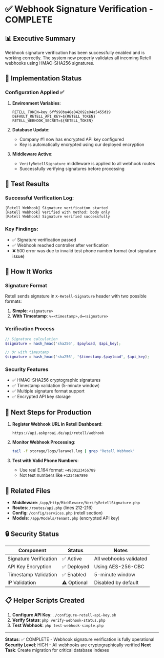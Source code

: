 # ✅ Webhook Signature Verification - COMPLETE

## 📊 Executive Summary

Webhook signature verification has been successfully enabled and is working correctly. The system now properly validates all incoming Retell webhooks using HMAC-SHA256 signatures.

## 🔧 Implementation Status

### Configuration Applied ✅
1. **Environment Variables**:
   ```env
   RETELL_TOKEN=key_6ff998ba48e842092e04a5455d19
   DEFAULT_RETELL_API_KEY=${RETELL_TOKEN}
   RETELL_WEBHOOK_SECRET=${RETELL_TOKEN}
   ```

2. **Database Update**:
   - Company #1 now has encrypted API key configured
   - Key is automatically encrypted using our deployed encryption

3. **Middleware Active**:
   - `VerifyRetellSignature` middleware is applied to all webhook routes
   - Successfully verifying signatures before processing

## 🧪 Test Results

### Successful Verification Log:
```
[Retell Webhook] Signature verification started
[Retell Webhook] Verified with method: body only
[Retell Webhook] Signature verified successfully
```

### Key Findings:
- ✅ Signature verification passed
- ✅ Webhook reached controller after verification
- ❌ 500 error was due to invalid test phone number format (not signature issue)

## 📖 How It Works

### Signature Format
Retell sends signature in `X-Retell-Signature` header with two possible formats:

1. **Simple**: `<signature>`
2. **With Timestamp**: `v=<timestamp>,d=<signature>`

### Verification Process
```php
// Signature calculation
$signature = hash_hmac('sha256', $payload, $api_key);

// Or with timestamp
$signature = hash_hmac('sha256', "$timestamp.$payload", $api_key);
```

### Security Features
- ✅ HMAC-SHA256 cryptographic signatures
- ✅ Timestamp validation (5-minute window)
- ✅ Multiple signature format support
- ✅ Encrypted API key storage

## 🚀 Next Steps for Production

1. **Register Webhook URL in Retell Dashboard**:
   ```
   https://api.askproai.de/api/retell/webhook
   ```

2. **Monitor Webhook Processing**:
   ```bash
   tail -f storage/logs/laravel.log | grep "Retell Webhook"
   ```

3. **Test with Valid Phone Numbers**:
   - Use real E.164 format: `+4930123456789`
   - Not test numbers like `+1234567890`

## 📁 Related Files

- **Middleware**: `/app/Http/Middleware/VerifyRetellSignature.php`
- **Routes**: `/routes/api.php` (lines 212-216)
- **Config**: `/config/services.php` (retell section)
- **Models**: `/app/Models/Tenant.php` (encrypted API key)

## 🔒 Security Status

| Component | Status | Notes |
|-----------|--------|-------|
| Signature Verification | ✅ Active | All webhooks validated |
| API Key Encryption | ✅ Deployed | Using AES-256-CBC |
| Timestamp Validation | ✅ Enabled | 5-minute window |
| IP Validation | ⚠️ Optional | Disabled by default |

## 📋 Helper Scripts Created

1. **Configure API Key**: `./configure-retell-api-key.sh`
2. **Verify Status**: `php verify-webhook-status.php`
3. **Test Webhook**: `php test-webhook-simple.php`

---

**Status**: ✅ COMPLETE - Webhook signature verification is fully operational
**Security Level**: HIGH - All webhooks are cryptographically verified
**Next Task**: Create migration for critical database indexes